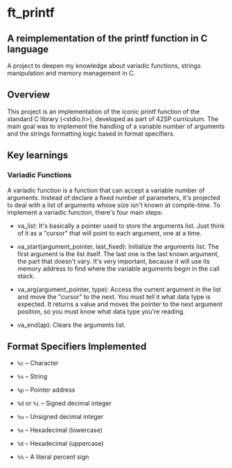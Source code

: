 # ft_printf
## A reimplementation of the printf function in C language
A project to deepen my knowledge about variadic functions, strings manipulation and memory management in C.

## Overview
This project is an implementation of the iconic printf function of the standard C library (<stdio.h>), developed as part of 42SP curriculum. The main goal was to implement the handling of a variable number of arguments and the strings formatting logic based in format specifiers.

## Key learnings
### Variadic Functions
A variadic function is a function that can accept a variable number of arguments. Instead of declare a fixed number of parameters, it's projected to deal with a list of arguments whose size isn't known at compile-time.
To implement a variadic function, there's four main steps:

- va_list: It's basically a pointer used to store the arguments list. Just think of it as a "cursor" that will point to each argument, one at a time.

- va_start(argument_pointer, last_fixed): Initialize the arguments list. The first argument is the list itself. The last one is the last known argument, the part that doesn't vary. It's very important, because it will use its memory address to find where the variable arguments begin in the call stack.

- va_arg(argument_pointer, type): Access the current argument in the list and move the "cursor" to the next. You must tell it what data type is expected. It returns a value and moves the pointer to the next argument position, so you must know what data type you're reading.

- va_end(ap): Clears the arguments list.

## Format Specifiers Implemented
- `%c` – Character  


- `%s` – String  


- `%p` – Pointer address  


- `%d` or `%i` – Signed decimal integer  


- `%u` – Unsigned decimal integer  


- `%x` – Hexadecimal (lowercase)  


- `%X` – Hexadecimal (uppercase)  


- `%%` – A literal percent sign  
